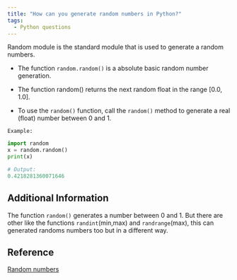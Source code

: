 ```yaml
---
title: "How can you generate random numbers in Python?"
tags:
  - Python questions
---
```


Random module is the standard module that is used to generate a random numbers.

* The function `random.random()` is a absolute basic random number generation.

* The function random() returns the next random float in the range [0.0, 1.0].
  
* To use the `random()` function, call the `random()` method to generate a real (float) number between 0 and 1.

`Example:`

```python
import random
x = random.random()
print(x) 

# Output:
0.4218281360071646
```

## Additional Information

The function `random()`  generates a number between 0 and 1. But there are other like the functions `randint`(min,max) and `randrange`(max), this can generated randoms numbers too but in a different way.

## Reference

[Random numbers](https://pythonprogramminglanguage.com/randon-numbers/)
